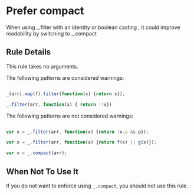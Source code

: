 # Prefer compact

When using _.filter with an identity or boolean casting , it could improve readability by switching to _.compact

## Rule Details

This rule takes no arguments.

The following patterns are considered warnings:

```js

_(arr).map(f).filter(function(x) {return x}),

_.filter(arr, function(x) { return !!x})
```

The following patterns are not considered warnings:

```js

var x = _.filter(arr, function(x) {return !x.a && p});

var x = _.filter(arr, function(x) {return f(x) || g(x)});

var x = _.compact(arr);
```


## When Not To Use It

If you do not want to enforce using `_.compact`, you should not use this rule.
